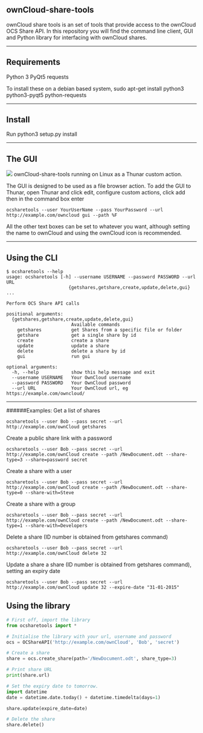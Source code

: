 ## ownCloud-share-tools

ownCloud share tools is an set of tools that provide access to the ownCloud OCS Share API. In this repository you will find the command line client, GUI and Python library for interfacing with ownCloud shares.

***

## Requirements
Python 3
PyQt5
requests

To install these on a debian based system, sudo apt-get install python3 python3-pyqt5 python-requests

***

## Install

Run python3 setup.py install

***

## The GUI

![](http://i.imgur.com/VQ5vG24.png)
ownCloud-share-tools running on Linux as a Thunar custom action.

The GUI is designed to be used as a file browser action.
To add the GUI to Thunar, open Thunar and click edit, configure custom actions, click add then in the command box enter

`ocsharetools --user YourUserName --pass YourPassword --url http://example.com/owncloud gui --path %F`

All the other text boxes can be set to whatever you want, although setting the name to ownCloud and using the ownCloud icon is recommended.

***

## Using the CLI
```
$ ocsharetools --help
usage: ocsharetools [-h] --username USERNAME --password PASSWORD --url URL
                       {getshares,getshare,create,update,delete,gui} ...

Perform OCS Share API calls

positional arguments:
  {getshares,getshare,create,update,delete,gui}
                        Available commands
    getshares           get Shares from a specific file or folder
    getshare            get a single share by id
    create              create a share
    update              update a share
    delete              delete a share by id
    gui                 run gui

optional arguments:
  -h, --help            show this help message and exit
  --username USERNAME   Your OwnCloud username
  --password PASSWORD   Your OwnCloud password
  --url URL             Your OwnCloud url, eg https://example.com/owncloud/
  ```

***

######Examples:
Get a list of shares

```ocsharetools --user Bob --pass secret --url http://example.com/ownCloud getshares```

Create a public share link with a password

```ocsharetools --user Bob --pass secret --url http://example.com/ownCloud create --path /NewDocument.odt --share-type=3 --share=password secret```

Create a share with a user

```ocsharetools --user Bob --pass secret --url http://example.com/ownCloud create --path /NewDocument.odt --share-type=0 --share-with=Steve```

Create a share with a group

```ocsharetools --user Bob --pass secret --url http://example.com/ownCloud create --path /NewDocument.odt --share-type=1 --share-with=Developers```

Delete a share (ID number is obtained from getshares command)

```ocsharetools --user Bob --pass secret --url http://example.com/ownCloud delete 32```

Update a share a share (ID number is obtained from getshares command), setting an expiry date

```ocsharetools --user Bob --pass secret --url http://example.com/ownCloud update 32 --expire-date "31-01-2015"```

## Using the library

```python
# First off, import the library
from ocsharetools import *

# Initialise the library with your url, username and password
ocs = OCShareAPI('http://example.com/ownCloud', 'Bob', 'secret')

# Create a share
share = ocs.create_share(path='/NewDocument.odt', share_type=3)

# Print share URL
print(share.url)

# Set the expiry date to tomorrow.
import datetime
date = datetime.date.today() + datetime.timedelta(days=1)

share.update(expire_date=date)

# Delete the share
share.delete()
